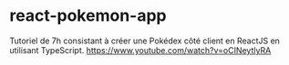 # react-pokemon-app
Tutoriel de 7h consistant à créer une Pokédex côté client en ReactJS en utilisant TypeScript.
https://www.youtube.com/watch?v=oCINeytlyRA
